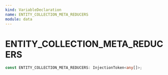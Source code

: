 ```yaml
---
kind: VariableDeclaration
name: ENTITY_COLLECTION_META_REDUCERS
module: data
---
```


# ENTITY_COLLECTION_META_REDUCERS

```ts
const ENTITY_COLLECTION_META_REDUCERS: InjectionToken<any[]>;
```
